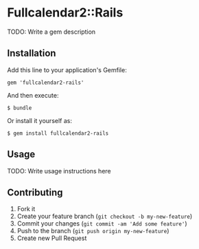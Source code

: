 # Fullcalendar2::Rails

TODO: Write a gem description

## Installation

Add this line to your application's Gemfile:

    gem 'fullcalendar2-rails'

And then execute:

    $ bundle

Or install it yourself as:

    $ gem install fullcalendar2-rails

## Usage

TODO: Write usage instructions here

## Contributing

1. Fork it
2. Create your feature branch (`git checkout -b my-new-feature`)
3. Commit your changes (`git commit -am 'Add some feature'`)
4. Push to the branch (`git push origin my-new-feature`)
5. Create new Pull Request
